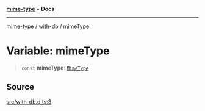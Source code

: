 [**mime-type**](../../README.md) • **Docs**

***

[mime-type](../../modules.md) / [with-db](../README.md) / mimeType

# Variable: mimeType

> `const` **mimeType**: [`MimeType`](../../index/classes/MimeType.md)

## Source

[src/with-db.d.ts:3](https://github.com/snowyu/mime-type.js/blob/1c1aa7c4e9a1df1facf3e42a5246849918661de9/src/with-db.d.ts#L3)
